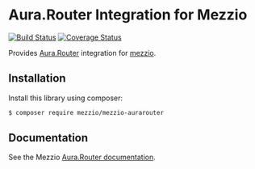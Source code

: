 # Aura.Router Integration for Mezzio

[![Build Status](https://travis-ci.com/mezzio/mezzio-aurarouter.svg?branch=master)](https://travis-ci.com/mezzio/mezzio-aurarouter)
[![Coverage Status](https://coveralls.io/repos/github/mezzio/mezzio-aurarouter/badge.svg?branch=master)](https://coveralls.io/github/mezzio/mezzio-aurarouter?branch=master)

Provides [Aura.Router](https://github.com/auraphp/Aura.Router) integration for
[mezzio](https://github.com/mezzio/mezzio).

## Installation

Install this library using composer:

```bash
$ composer require mezzio/mezzio-aurarouter
```

## Documentation

See the Mezzio [Aura.Router documentation](https://docs.mezzio.dev/mezzio/features/router/aura/).
